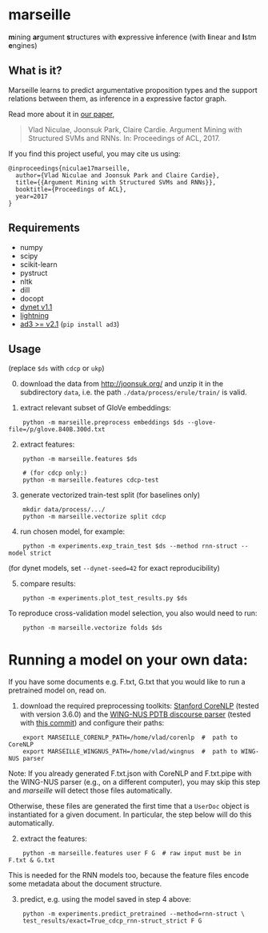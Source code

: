# marseille

**m**ining **ar**gument **s**tructures with **e**xpressive **i**nference (with **l**inear and **l**stm **e**ngines)


## What is it?

Marseille learns to predict argumentative proposition types and the support
relations between them, as inference in a expressive factor graph.

Read more about it in [our paper](https://arxiv.org/abs/1704.06869),

> Vlad Niculae, Joonsuk Park, Claire Cardie.
> Argument Mining with Structured SVMs and RNNs.
> In: Proceedings of ACL, 2017.

If you find this project useful, you may cite us using:

```
@inproceedings{niculae17marseille,
  author={Vlad Niculae and Joonsuk Park and Claire Cardie},
  title={{Argument Mining with Structured SVMs and RNNs}},
  booktitle={Proceedings of ACL},
  year=2017
}
```

## Requirements

 - numpy
 - scipy
 - scikit-learn
 - pystruct
 - nltk
 - dill
 - docopt
 - [dynet v1.1](https://github.com/clab/dynet/releases/tag/v1.1)
 - [lightning](https://github.com/scikit-learn-contrib/lightning)
 - [ad3 >= v2.1](https://github.com/andre-martins/AD3/releases/tag/2.1) (`pip install ad3`)


## Usage

(replace `$ds` with `cdcp` or `ukp`)

0. download the data from http://joonsuk.org/ and unzip it in the subdirectory `data`, i.e. the path
`./data/process/erule/train/` is valid.

1. extract relevant subset of GloVe embeddings:
```
    python -m marseille.preprocess embeddings $ds --glove-file=/p/glove.840B.300d.txt
```

2. extract features:
```
    python -m marseille.features $ds

    # (for cdcp only:)
    python -m marseille.features cdcp-test
```

3. generate vectorized train-test split (for baselines only)
```
    mkdir data/process/.../
    python -m marseille.vectorize split cdcp
```

4. run chosen model, for example:
```
    python -m experiments.exp_train_test $ds --method rnn-struct --model strict
```
(for dynet models, set `--dynet-seed=42` for exact reproducibility)

5. compare results:
```
    python -m experiments.plot_test_results.py $ds
```

To reproduce cross-validation model selection, you also would need to run:

```
    python -m marseille.vectorize folds $ds
```


#  Running a model on your own data:

If you have some documents e.g. F.txt, G.txt that you would like to run a
pretrained model on, read on.

1. download the required preprocessing toolkits:
   [Stanford CoreNLP](https://stanfordnlp.github.io/CoreNLP/index.html) (tested
   with version 3.6.0) and the
   [WING-NUS PDTB discourse parser](https://github.com/WING-NUS/pdtb-parser)
   (tested with
   [this commit](https://github.com/WING-NUS/pdtb-parser/commit/5ee603a9))
   and configure their paths:

```
    export MARSEILLE_CORENLP_PATH=/home/vlad/corenlp  #  path to CoreNLP
    export MARSEILLE_WINGNUS_PATH=/home/vlad/wingnus  #  path to WING-NUS parser
```

  Note: If you already generated F.txt.json with CoreNLP and F.txt.pipe with the
  WING-NUS parser (e.g., on a different computer), you may skip this step and
  *marseille* will detect those files automatically.

  Otherwise, these files are generated the first time that a `UserDoc` object
  is instantiated for a given document. In particular, the step below will do
  this automatically.

2. extract the features:

```
    python -m marseille.features user F G  # raw input must be in F.txt & G.txt
```

  This is needed for the RNN models too, because the feature files encode some
  metadata about the document structure.

3. predict, e.g. using the model saved in step 4 above:

```
    python -m experiments.predict_pretrained --method=rnn-struct \
    test_results/exact=True_cdcp_rnn-struct_strict F G
```

